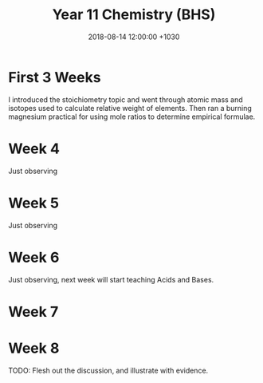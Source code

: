﻿---
layout: post
title:  "Year 11 Chemistry (BHS)"
date:   2018-08-14 12:00:00 +1030
categories: MTeach bhsPlacement stage1chemistry
---



# First 3 Weeks

I introduced the stoichiometry topic and went through atomic mass and isotopes used to calculate relative weight of elements. Then ran a burning magnesium practical for using mole ratios to determine empirical formulae.

# Week 4

Just observing

# Week 5

Just observing

# Week 6

Just observing, next week will start teaching Acids and Bases.

# Week 7

# Week 8 


TODO: Flesh out the discussion, and illustrate with evidence.






 







